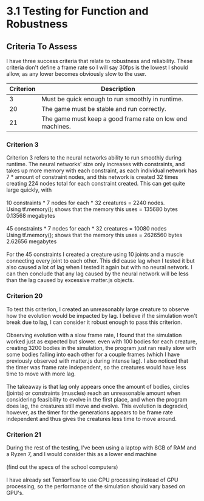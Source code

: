 # 3.1 Testing for Function and Robustness

## Criteria To Assess

I have three success criteria that relate to robustness and reliability. These criteria don't define a frame rate so I will say 30fps is the lowest I should allow, as any lower becomes obviously slow to the user.

| Criterion | Description                                               |
| --------- | --------------------------------------------------------- |
| 3         | Must be quick enough to run smoothly in runtime.          |
| 20        | The game must be stable and run correctly.                |
| 21        | The game must keep a good frame rate on low end machines. |

### Criterion 3

Criterion 3 refers to the neural networks ability to run smoothly during runtime. The neural networks' size only increases with constraints, and takes up more memory with each constraint, as each individual network has 7 \* amount of constraint nodes, and this network is created 32 times creating 224 nodes total for each constraint created. This can get quite large quickly, with \
\
10 constraints \* 7 nodes for each \* 32 creatures = 2240 nodes.\
Using tf.memory(); shows that the memory this uses = 135680 bytes 0.13568 megabytes\
\
45 constraints \* 7 nodes for each \* 32 creatures = 10080 nodes\
Using tf.memory(); shows that the memory this uses = 2626560 bytes 2.62656 megabytes\
\
For the 45 constraints I created a creature using 10 joints and a muscle connecting every joint to each other. This did cause lag when I tested it but also caused a lot of lag when I tested it again but with no neural network. I can then conclude that any lag caused by the neural network will be less than the lag caused by excessive matter.js objects.

### Criterion 20

To test this criterion, I created an unreasonably large creature to observe how the evolution would be impacted by lag. I believe if the simulation won't break due to lag, I can consider it robust enough to pass this criterion.\
\
Observing evolution with a slow frame rate, I found that the simulation worked just as expected but  slower. even with 100 bodies for each creature, creating 3200 bodies in the simulation, the program just ran really slow with some bodies falling into each other for a couple frames (which I have previously observed with matter.js during intense lag). I also noticed that the timer was frame rate independent, so the creatures would have less time to move with more lag.\
\
The takeaway is that lag only appears once the amount of bodies, circles (joints) or constraints (muscles) reach an unreasonable amount when considering feasibility to evolve in the first place, and when the program does lag, the creatures still move and evolve. This evolution is degraded, however, as the timer for the generations appears to be frame rate independent and thus gives the creatures less time to move around.

### Criterion 21

During the rest of the testing, I've been using a laptop with 8GB of RAM and a Ryzen 7, and I would consider this as a lower end machine \
\
(find out the specs of the school computers)\
\
&#x20;I have already set Tensorflow to use CPU processing instead of GPU processing, so the performance of the simulation should vary based on GPU's.&#x20;
